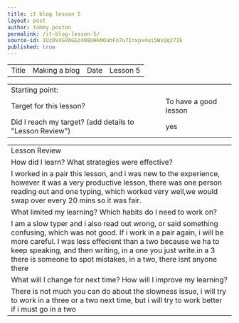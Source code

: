 ```yaml
---
title: it blog lesson 5
layout: post
author: tommy.poston
permalink: /it-blog-lesson-5/
source-id: 1UzDV4GV0GGz408UHkNOubFo7u7Inxpv4ui5WsQq27Ik
published: true
---
```

<table>
  <tr>
    <td>Title</td>
    <td>Making a blog</td>
    <td>Date</td>
    <td>Lesson 5</td>
  </tr>
</table>


<table>
  <tr>
    <td>Starting point:</td>
    <td></td>
  </tr>
  <tr>
    <td>Target for this lesson?</td>
    <td>To have a good lesson</td>
  </tr>
  <tr>
    <td>Did I reach my target? 
(add details to "Lesson Review")</td>
    <td> yes</td>
  </tr>
</table>


<table>
  <tr>
    <td>Lesson Review</td>
  </tr>
  <tr>
    <td>How did I learn? What strategies were effective? </td>
  </tr>
  <tr>
    <td>I worked in a pair this lesson, and i was new to the experience, however it was a very productive lesson, there was one person reading out and one typing, which worked very well,we  would swap over every 20 mins so it was fair.</td>
  </tr>
  <tr>
    <td>What limited my learning? Which habits do I need to work on? </td>
  </tr>
  <tr>
    <td>I am a slow typer  and i also read out wrong, or said something confusing, which was not good. If i work in a pair again, i will be more careful. I was less effecient than a two because we ha to keep speaking, and then writing, in a one you just write.in a 3 there is someone to spot mistakes, in a two, there isnt anyone there</td>
  </tr>
  <tr>
    <td>What will I change for next time? How will I improve my learning?</td>
  </tr>
  <tr>
    <td>There is not much you can do about the slowness issue, i will try to work  in a three or a two next time, but i will try to work better if i must go in a two</td>
  </tr>
</table>


